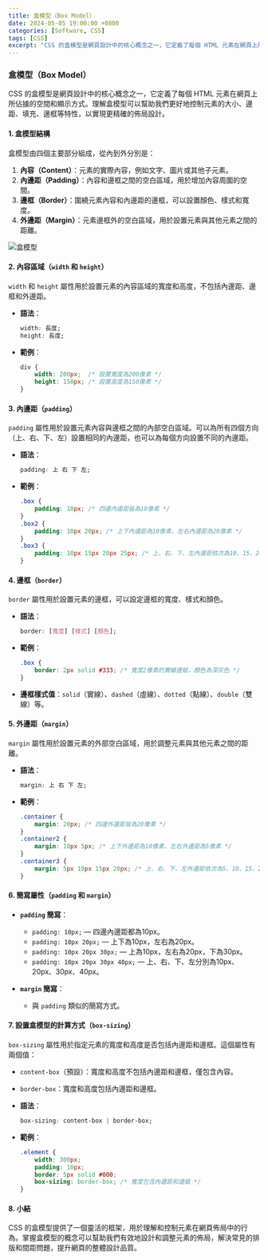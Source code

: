 ```yaml
---
title: 盒模型（Box Model）
date: 2024-05-05 19:00:00 +0800
categories: [Software, CSS]
tags: [CSS] 
excerpt: "CSS 的盒模型是網頁設計中的核心概念之一，它定義了每個 HTML 元素在網頁上所佔據的空間和顯示方式"
---
```


### 盒模型（Box Model）

CSS 的盒模型是網頁設計中的核心概念之一，它定義了每個 HTML 元素在網頁上所佔據的空間和顯示方式。理解盒模型可以幫助我們更好地控制元素的大小、邊距、填充、邊框等特性，以實現更精確的佈局設計。

#### 1. 盒模型結構

盒模型由四個主要部分組成，從內到外分別是：

1. **內容（Content）**：元素的實際內容，例如文字、圖片或其他子元素。
2. **內邊距（Padding）**：內容和邊框之間的空白區域，用於增加內容周圍的空間。
3. **邊框（Border）**：圍繞元素內容和內邊距的邊框，可以設置顏色、樣式和寬度。
4. **外邊距（Margin）**：元素邊框外的空白區域，用於設置元素與其他元素之間的距離。

![盒模型](https://developer.mozilla.org/en-US/docs/Learn/CSS/Building_blocks/The_box_model/box-model.png)

#### 2. 內容區域（`width` 和 `height`）

`width` 和 `height` 屬性用於設置元素的內容區域的寬度和高度，不包括內邊距、邊框和外邊距。

- **語法**：
  ```css
  width: 長度;
  height: 長度;
  ```
- **範例**：
  ```css
  div {
      width: 200px;  /* 設置寬度為200像素 */
      height: 150px; /* 設置高度為150像素 */
  }
  ```

#### 3. 內邊距（`padding`）

`padding` 屬性用於設置元素內容與邊框之間的內部空白區域。可以為所有四個方向（上、右、下、左）設置相同的內邊距，也可以為每個方向設置不同的內邊距。

- **語法**：
  ```css
  padding: 上 右 下 左;
  ```
- **範例**：
  ```css
  .box {
      padding: 10px; /* 四邊內邊距皆為10像素 */
  }
  .box2 {
      padding: 10px 20px; /* 上下內邊距為10像素，左右內邊距為20像素 */
  }
  .box3 {
      padding: 10px 15px 20px 25px; /* 上、右、下、左內邊距依次為10、15、20、25像素 */
  }
  ```

#### 4. 邊框（`border`）

`border` 屬性用於設置元素的邊框，可以設定邊框的寬度、樣式和顏色。

- **語法**：
  ```css
  border: [寬度] [樣式] [顏色];
  ```
- **範例**：
  ```css
  .box {
      border: 2px solid #333; /* 寬度2像素的實線邊框，顏色為深灰色 */
  }
  ```
- **邊框樣式值**：`solid`（實線）、`dashed`（虛線）、`dotted`（點線）、`double`（雙線）等。

#### 5. 外邊距（`margin`）

`margin` 屬性用於設置元素的外部空白區域，用於調整元素與其他元素之間的距離。

- **語法**：
  ```css
  margin: 上 右 下 左;
  ```
- **範例**：
  ```css
  .container {
      margin: 20px; /* 四邊外邊距皆為20像素 */
  }
  .container2 {
      margin: 10px 5px; /* 上下外邊距為10像素，左右外邊距為5像素 */
  }
  .container3 {
      margin: 5px 10px 15px 20px; /* 上、右、下、左外邊距依次為5、10、15、20像素 */
  }
  ```

#### 6. 簡寫屬性（`padding` 和 `margin`）

- **`padding` 簡寫**：
  - `padding: 10px;` — 四邊內邊距都為10px。
  - `padding: 10px 20px;` — 上下為10px，左右為20px。
  - `padding: 10px 20px 30px;` — 上為10px，左右為20px，下為30px。
  - `padding: 10px 20px 30px 40px;` — 上、右、下、左分別為10px、20px、30px、40px。
  
- **`margin` 簡寫**：
  - 與 `padding` 類似的簡寫方式。

#### 7. 設置盒模型的計算方式（`box-sizing`）

`box-sizing` 屬性用於指定元素的寬度和高度是否包括內邊距和邊框。這個屬性有兩個值：

- `content-box`（預設）：寬度和高度不包括內邊距和邊框，僅包含內容。
- `border-box`：寬度和高度包括內邊距和邊框。

- **語法**：
  ```css
  box-sizing: content-box | border-box;
  ```
- **範例**：
  ```css
  .element {
      width: 300px;
      padding: 10px;
      border: 5px solid #000;
      box-sizing: border-box; /* 寬度包含內邊距和邊框 */
  }
  ```

#### 8. 小結

CSS 的盒模型提供了一個靈活的框架，用於理解和控制元素在網頁佈局中的行為。掌握盒模型的概念可以幫助我們有效地設計和調整元素的佈局，解決常見的排版和間距問題，提升網頁的整體設計品質。
